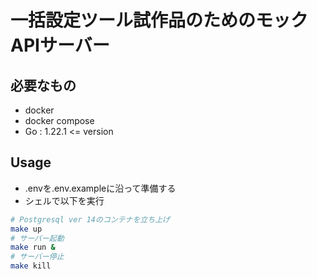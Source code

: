 # 一括設定ツール試作品のためのモックAPIサーバー

## 必要なもの
- docker
- docker compose
- Go : 1.22.1 <= version

## Usage

- .envを.env.exampleに沿って準備する
- シェルで以下を実行

```bash
# Postgresql ver 14のコンテナを立ち上げ
make up
# サーバー起動
make run &
# サーバー停止
make kill
```
